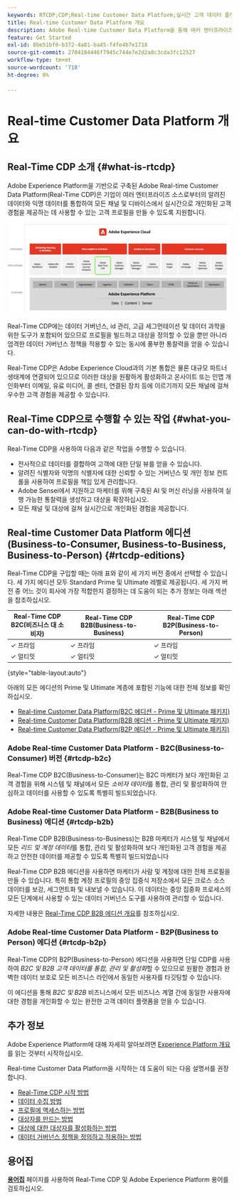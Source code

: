 ```yaml
---
keywords: RTCDP;CDP;Real-time Customer Data Platform;실시간 고객 데이터 플랫폼;실시간 cdp;cdp;고객 AI
title: Real-time Customer Data Platform 개요
description: Adobe Real-time Customer Data Platform을 통해 여러 엔터프라이즈 소스에서 알려진 데이터와 익명의 데이터를 결합하여 모든 채널 및 디바이스에서 실시간으로 개인화된 고객 경험을 제공하는 데 사용할 수 있는 고객 프로필을 만드는 방법을 알아봅니다.
feature: Get Started
exl-id: 8be51bf0-b372-4a81-ba45-f4fe4b7e1718
source-git-commit: 2704184446f7945c744e7e2d2a8c3cda3fc12527
workflow-type: tm+mt
source-wordcount: '718'
ht-degree: 0%

---
```


# Real-time Customer Data Platform 개요

## Real-Time CDP 소개 {#what-is-rtcdp}

Adobe Experience Platform을 기반으로 구축된 Adobe Real-time Customer Data Platform(Real-Time CDP)은 기업이 여러 엔터프라이즈 소스로부터의 알려진 데이터와 익명 데이터를 통합하여 모든 채널 및 디바이스에서 실시간으로 개인화된 고객 경험을 제공하는 데 사용할 수 있는 고객 프로필을 만들 수 있도록 지원합니다.

![Real-Time CDP이 강조 표시된 다양한 Experience Platform 앱의 개요.](/help/rtcdp/assets/platform-apps-overview.png)

Real-Time CDP에는 데이터 거버넌스, id 관리, 고급 세그먼테이션 및 데이터 과학을 위한 도구가 포함되어 있으므로 프로필을 빌드하고 대상을 정의할 수 있을 뿐만 아니라 엄격한 데이터 거버넌스 정책을 적용할 수 있는 동시에 풍부한 통찰력을 얻을 수 있습니다.

Real-Time CDP은 Adobe Experience Cloud과의 기본 통합은 물론 대규모 파트너 생태계에 연결되어 있으므로 이러한 대상을 원활하게 활성화하고 온사이트 또는 인앱 개인화부터 이메일, 유료 미디어, 콜 센터, 연결된 장치 등에 이르기까지 모든 채널에 걸쳐 우수한 고객 경험을 제공할 수 있습니다.

## Real-Time CDP으로 수행할 수 있는 작업 {#what-you-can-do-with-rtcdp}

Real-Time CDP을 사용하여 다음과 같은 작업을 수행할 수 있습니다.

* 전사적으로 데이터를 결합하여 고객에 대한 단일 뷰를 얻을 수 있습니다.
* 알려진 식별자와 익명의 식별자에 대한 신뢰할 수 있는 거버넌스 및 개인 정보 컨트롤을 사용하여 프로필을 책임 있게 관리합니다.
* Adobe Sensei에서 지원하고 마케터를 위해 구축된 AI 및 머신 러닝을 사용하여 실행 가능한 통찰력을 생성하고 대상을 확장하십시오.
* 모든 채널 및 대상에 걸쳐 실시간으로 개인화된 경험을 제공합니다.

## Real-time Customer Data Platform 에디션 (Business-to-Consumer, Business-to-Business, Business-to-Person) {#rtcdp-editions}

Real-Time CDP을 구입할 때는 아래 표와 같이 세 가지 버전 중에서 선택할 수 있습니다. 세 가지 에디션 모두 Standard Prime 및 Ultimate 레벨로 제공됩니다. 세 가지 버전 중 어느 것이 회사에 가장 적합한지 결정하는 데 도움이 되는 추가 정보는 아래 섹션을 참조하십시오.

| Real-Time CDP B2C(비즈니스 대 소비자) | Real-Time CDP B2B(Business-to-Business) | Real-Time CDP B2P(Business-to-Person) |
|---------|----------|---------|
| ✓ 프라임 | ✓ 프라임 | ✓ 프라임 |
| ✓ 얼티밋 | ✓ 얼티밋 | ✓ 얼티밋 |

{style="table-layout:auto"}

아래의 모든 에디션의 Prime 및 Ultimate 계층에 포함된 기능에 대한 전체 정보를 확인하십시오.

* [Real-time Customer Data Platform(B2C 에디션 - Prime 및 Ultimate 패키지)](https://helpx.adobe.com/legal/product-descriptions/real-time-customer-data-platform-b2c-edition-prime-and-ultimate-packages.html)
* [Real-time Customer Data Platform(B2B 에디션 - Prime 및 Ultimate 패키지)](https://helpx.adobe.com/legal/product-descriptions/real-time-customer-data-platform-b2b-edition-prime-and-ultimate-packages.html)
* [Real-time Customer Data Platform(B2P 에디션 - Prime 및 Ultimate 패키지)](https://helpx.adobe.com/legal/product-descriptions/real-time-customer-data-platform-b2p-edition-prime-and-ultimate-packages.html)

### Adobe Real-time Customer Data Platform - B2C(Business-to-Consumer) 버전 {#rtcdp-b2c}

Real-Time CDP B2C(Business-to-Consumer)는 B2C 마케터가 보다 개인화된 고객 경험을 위해 시스템 및 채널에서 모든 *소비자 데이터*&#x200B;를 통합, 관리 및 활성화하여 안심하고 데이터를 사용할 수 있도록 특별히 빌드되었습니다.

### Adobe Real-time Customer Data Platform - B2B(Business to Business) 에디션 {#rtcdp-b2b}

Real-Time CDP B2B(Business-to-Business)는 B2B 마케터가 시스템 및 채널에서 모든 *리드 및 계정 데이터*&#x200B;를 통합, 관리 및 활성화하여 보다 개인화된 고객 경험을 제공하고 안전한 데이터를 제공할 수 있도록 특별히 빌드되었습니다

Real-Time CDP B2B 에디션을 사용하면 마케터가 사람 및 계정에 대한 전체 프로필을 만들 수 있습니다. 특히 통합 계정 프로필의 중앙 집중식 저장소에서 모든 크로스 소스 데이터를 보강, 세그먼트화 및 내보낼 수 있습니다. 이 데이터는 중앙 집중화 프로세스의 모든 단계에서 사용할 수 있는 데이터 거버넌스 도구를 사용하여 관리할 수 있습니다.

자세한 내용은 [Real-Time CDP B2B 에디션 개요](./b2b-overview.md)를 참조하십시오.

### Adobe Real-time Customer Data Platform - B2P(Business to Person) 에디션 {#rtcdp-b2p}

Real-Time CDP의 B2P(Business-to-Person) 에디션을 사용하면 단일 CDP를 사용하여 *B2C 및 B2B 고객 데이터를 통합, 관리 및 활성화*&#x200B;할 수 있으므로 원활한 경험과 완벽한 데이터 보호로 모든 비즈니스 라인에서 동일한 사용자를 타깃팅할 수 있습니다.

이 에디션을 통해 *B2C 및 B2B* 비즈니스에서 모든 비즈니스 계열 간에 동일한 사용자에 대한 경험을 개인화할 수 있는 완전한 고객 데이터 플랫폼을 얻을 수 있습니다.

## 추가 정보

Adobe Experience Platform에 대해 자세히 알아보려면 [Experience Platform 개요](../landing/home.md)를 읽는 것부터 시작하십시오.

Real-time Customer Data Platform을 시작하는 데 도움이 되는 다음 설명서를 권장합니다.

* [Real-Time CDP 시작 방법](get-started.md)
* [데이터 수집 방법](sources/sources-overview.md)
* [프로필에 액세스하는 방법](profile/profile-overview.md)
* [대상자를 만드는 방법](segmentation/segmentation-overview.md)
* [대상에 대한 대상자를 활성화하는 방법](destinations/overview.md)
* [데이터 거버넌스 정책을 정의하고 적용하는 방법](privacy/data-governance-overview.md)

## 용어집

[**용어집**](/help/landing/glossary.md) 페이지를 사용하여 Real-Time CDP 및 Adobe Experience Platform 용어를 검토하십시오.
